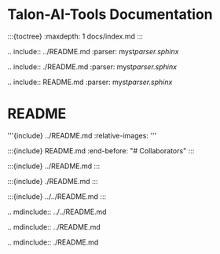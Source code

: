 # Talon-AI-Tools Documentation

:::{toctree}
:maxdepth: 1
docs/index.md
:::

.. include:: ../README.md
:parser: myst*parser.sphinx*

.. include:: ./README.md
:parser: myst*parser.sphinx*

.. include:: README.md
:parser: myst*parser.sphinx*

# README

'''{include} ../README.md
:relative-images:
'''

:::{include} README.md
:end-before: "# Collaborators"
:::

:::{include} ../README.md
:::

:::{include} ./README.md
:::

:::{include} ../../README.md
:::

.. mdinclude:: ../../README.md

.. mdinclude:: ../README.md

.. mdinclude:: ./README.md
